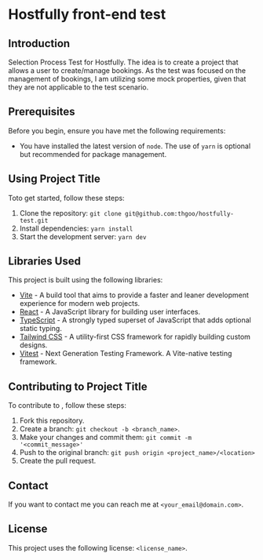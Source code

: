# Hostfully front-end test

## Introduction

Selection Process Test for Hostfully. The idea is to create a project that allows a user to create/manage bookings. As the test was focused on the management of bookings, I am utilizing some mock properties, given that they are not applicable to the test scenario.

## Prerequisites

Before you begin, ensure you have met the following requirements:

*  You have installed the latest version of `node`. The use of `yarn` is optional but recommended for package management.

## Using Project Title

Toto get started, follow these steps:

1. Clone the repository: `git clone git@github.com:thgoo/hostfully-test.git`
2. Install dependencies: `yarn install`
3. Start the development server: `yarn dev`

## Libraries Used

This project is built using the following libraries:

* [Vite](https://vitejs.dev/) - A build tool that aims to provide a faster and leaner development experience for modern web projects.
* [React](https://reactjs.org/) - A JavaScript library for building user interfaces.
* [TypeScript](https://www.typescriptlang.org/) - A strongly typed superset of JavaScript that adds optional static typing.
* [Tailwind CSS](https://tailwindcss.com/) - A utility-first CSS framework for rapidly building custom designs.
* [Vitest](https://vitest.dev/) - Next Generation Testing Framework. A Vite-native testing framework.

## Contributing to Project Title

To contribute to <Project Title>, follow these steps:

1. Fork this repository.
2. Create a branch: `git checkout -b <branch_name>`.
3. Make your changes and commit them: `git commit -m '<commit_message>'`
4. Push to the original branch: `git push origin <project_name>/<location>`
5. Create the pull request.

## Contact

If you want to contact me you can reach me at `<your_email@domain.com>`.

## License

This project uses the following license: `<license_name>`.